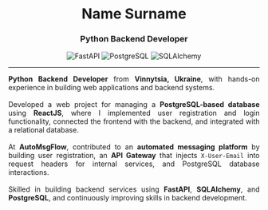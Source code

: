 <h1 align="center">Name Surname</h1>
<h3 align="center">Python Backend Developer</h3>

<p align="center">
  <img src="https://img.shields.io/badge/FastAPI-009688?style=flat&logo=fastapi&logoColor=white" alt="FastAPI"/>
  <img src="https://img.shields.io/badge/PostgreSQL-316192?style=flat&logo=postgresql&logoColor=white" alt="PostgreSQL"/>
  <img src="https://img.shields.io/badge/SQLAlchemy-FCA121?style=flat&logo=python&logoColor=black" alt="SQLAlchemy"/>
</p>

---

<p align="justify">
  <strong>Python Backend Developer</strong> from <strong>Vinnytsia, Ukraine</strong>, with hands-on experience in building web applications and backend systems.<br><br>
  Developed a web project for managing a <strong>PostgreSQL-based database</strong> using <strong>ReactJS</strong>, where I implemented user registration and login functionality, connected the frontend with the backend, and integrated with a relational database.<br><br>
  At <strong>AutoMsgFlow</strong>, contributed to an <strong>automated messaging platform</strong> by building user registration, an <strong>API Gateway</strong> that injects <code>X-User-Email</code> into request headers for internal services, and PostgreSQL database interactions.<br><br>
  Skilled in building backend services using <strong>FastAPI</strong>, <strong>SQLAlchemy</strong>, and <strong>PostgreSQL</strong>, and continuously improving skills in backend development.
</p>

